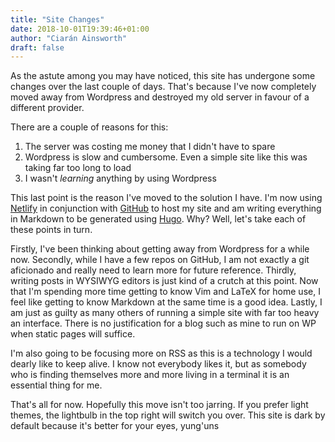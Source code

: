 ```yaml
---
title: "Site Changes"
date: 2018-10-01T19:39:46+01:00
author: "Ciarán Ainsworth"
draft: false
---
```


As the astute among you may have noticed, this site has undergone some changes
over the last couple of days. That's because I've now completely moved away
from Wordpress and destroyed my old server in favour of a different provider.

There are a couple of reasons for this:

1. The server was costing me money that I didn't have to spare
2. Wordpress is slow and cumbersome. Even a simple site like this was taking
   far too long to load
3. I wasn't *learning* anything by using Wordpress

This last point is the reason I've moved to the solution I have. I'm now using
[Netlify](https://netlify.com) in conjunction with [GitHub](https://github.com)
to host my site and am writing everything in Markdown to be generated using
[Hugo](https://gohugo.io). Why? Well, let's take each of these points in turn.

Firstly, I've been thinking about getting away from Wordpress for a while now. Secondly, while I have a few repos on GitHub, I am not exactly a
git aficionado and really need to learn more for future reference. Thirdly,
writing posts in WYSIWYG editors is just kind of a crutch at this point. Now
that I'm spending more time getting to know Vim and LaTeX for home use, I feel
like getting to know Markdown at the same time is a good idea. Lastly, I am
just as guilty as many others of running a simple site with far too heavy an
interface. There is no justification for a blog such as mine to run on WP when
static pages will suffice.

I'm also going to be focusing more on RSS as this is a technology I would
dearly like to keep alive. I know not everybody likes it, but as somebody who
is finding themselves more and more living in a terminal it is an essential
thing for me.

That's all for now. Hopefully this move isn't too jarring. If you prefer light
themes, the lightbulb in the top right will switch you over. This site is dark
by default because it's better for your eyes, yung'uns
